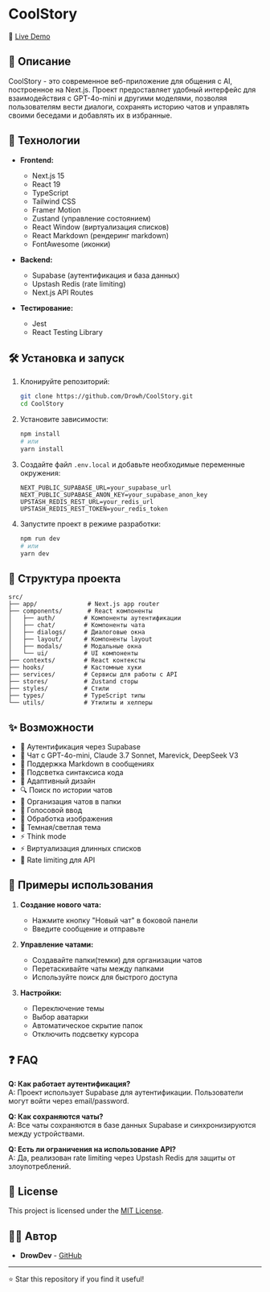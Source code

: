 # CoolStory

💫 [Live Demo](https://cool-story-six.vercel.app/)

## 📝 Описание

CoolStory - это современное веб-приложение для общения с AI, построенное на Next.js. Проект предоставляет удобный интерфейс для взаимодействия с GPT-4o-mini и другими моделями, позволяя пользователям вести диалоги, сохранять историю чатов и управлять своими беседами и добавлять их в избранные.

## 🚀 Технологии

- **Frontend:**

  - Next.js 15
  - React 19
  - TypeScript
  - Tailwind CSS
  - Framer Motion
  - Zustand (управление состоянием)
  - React Window (виртуализация списков)
  - React Markdown (рендеринг markdown)
  - FontAwesome (иконки)

- **Backend:**

  - Supabase (аутентификация и база данных)
  - Upstash Redis (rate limiting)
  - Next.js API Routes

- **Тестирование:**
  - Jest
  - React Testing Library

## 🛠 Установка и запуск

1. Клонируйте репозиторий:

   ```bash
   git clone https://github.com/Drowh/CoolStory.git
   cd CoolStory
   ```

2. Установите зависимости:

   ```bash
   npm install
   # или
   yarn install
   ```

3. Создайте файл `.env.local` и добавьте необходимые переменные окружения:

   ```
   NEXT_PUBLIC_SUPABASE_URL=your_supabase_url
   NEXT_PUBLIC_SUPABASE_ANON_KEY=your_supabase_anon_key
   UPSTASH_REDIS_REST_URL=your_redis_url
   UPSTASH_REDIS_REST_TOKEN=your_redis_token
   ```

4. Запустите проект в режиме разработки:
   ```bash
   npm run dev
   # или
   yarn dev
   ```

## 📁 Структура проекта

```
src/
├── app/              # Next.js app router
├── components/       # React компоненты
│   ├── auth/        # Компоненты аутентификации
│   ├── chat/        # Компоненты чата
│   ├── dialogs/     # Диалоговые окна
│   ├── layout/      # Компоненты layout
│   ├── modals/      # Модальные окна
│   └── ui/          # UI компоненты
├── contexts/        # React контексты
├── hooks/           # Кастомные хуки
├── services/        # Сервисы для работы с API
├── stores/          # Zustand сторы
├── styles/          # Стили
├── types/           # TypeScript типы
└── utils/           # Утилиты и хелперы
```

## ✨ Возможности

- 🔐 Аутентификация через Supabase
- 💬 Чат с GPT-4o-mini, Claude 3.7 Sonnet, Marevick, DeepSeek V3
- 📝 Поддержка Markdown в сообщениях
- 🎨 Подсветка синтаксиса кода
- 📱 Адаптивный дизайн
- 🔍 Поиск по истории чатов
- 📂 Организация чатов в папки
- 🎤 Голосовой ввод
- 🎨 Обработка изображения
- 🌙 Темная/светлая тема
- ⚡ Think mode
- ⚡ Виртуализация длинных списков
- 🔄 Rate limiting для API

## 🤝 Примеры использования

1. **Создание нового чата:**

   - Нажмите кнопку "Новый чат" в боковой панели
   - Введите сообщение и отправьте

2. **Управление чатами:**

   - Создавайте папки(темки) для организации чатов
   - Перетаскивайте чаты между папками
   - Используйте поиск для быстрого доступа

3. **Настройки:**
   - Переключение темы
   - Выбор аватарки
   - Автоматическое скрытие папок
   - Отключить подсветку курсора

## ❓ FAQ

**Q: Как работает аутентификация?**  
A: Проект использует Supabase для аутентификации. Пользователи могут войти через email/password.

**Q: Как сохраняются чаты?**  
A: Все чаты сохраняются в базе данных Supabase и синхронизируются между устройствами.

**Q: Есть ли ограничения на использование API?**  
A: Да, реализован rate limiting через Upstash Redis для защиты от злоупотреблений.

## 📄 License

This project is licensed under the [MIT License](./LICENSE).

## 👨‍💻 Автор

- **DrowDev** - [GitHub](https://github.com/Drowh)

---

⭐ Star this repository if you find it useful!
